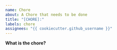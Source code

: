 ```yaml
---
name: Chore
about: A Chore that needs to be done
title: "[CHORE]:"
labels: chore
assignees: "{{ cookiecutter.github_username }}"
---
```


**What is the chore?**
